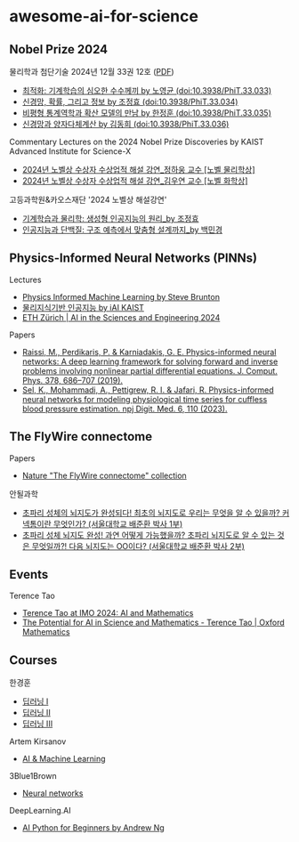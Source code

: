 # awesome-ai-for-science

## Nobel Prize 2024

물리학과 첨단기술 2024년 12월 33권 12호 ([PDF](https://webzine.kps.or.kr/inc/down.php?fileIdx=12024))

- [최적화: 기계학습의 심오한 수수께끼 by 노영균 (doi:10.3938/PhiT.33.033)](https://doi.org/10.3938/PhiT.33.033)
- [신경망, 확률, 그리고 정보 by 조정효 (doi:10.3938/PhiT.33.034)](https://doi.org/10.3938/PhiT.33.034)
- [비평형 통계역학과 확산 모델의 만남 by 한정훈 (doi:10.3938/PhiT.33.035)](https://doi.org/10.3938/PhiT.33.035)
- [신경망과 양자다체계산 by 김동희 (doi:10.3938/PhiT.33.036)](https://doi.org/10.3938/PhiT.33.036)

Commentary Lectures on the 2024 Nobel Prize Discoveries by KAIST Advanced Institute for Science-X

- [2024년 노벨상 수상자 수상업적 해설 강연_정하웅 교수 [노벨 물리학상]](https://youtu.be/EWE0Vc2R19c?si=V6JWCa-cPEEegZGu)
- [2024년 노벨상 수상자 수상업적 해설 강연_김우연 교수 [노벨 화학상]](https://youtu.be/0PDxtOk_OXQ?si=nkLuPkOCN9Et_ZU0)

고등과학원&카오스재단 '2024 노벨상 해설강연'

- [기계학습과 물리학: 생성형 인공지능의 원리_by 조정효](https://youtu.be/019w_MEXGKQ?si=kfspnT3WVdKBq2oa)
- [인공지능과 단백질: 구조 예측에서 맞춤형 설계까지_by 백민경](https://youtu.be/X3D7tZwFBR4?si=9PRVza7z6Ry3CvR9)


## Physics-Informed Neural Networks (PINNs)

Lectures

- [Physics Informed Machine Learning by Steve Brunton](https://youtube.com/playlist?list=PLMrJAkhIeNNQ0BaKuBKY43k4xMo6NSbBa&si=gsx7NuLE6EDK8HQW)
- [물리지식기반 인공지능 by iAI KAIST](https://www.youtube.com/playlist?list=PLGMtjo8jDX9D9ZDd_Kv7KA5extPDx7rEQ)
- [ETH Zürich | AI in the Sciences and Engineering 2024](https://www.youtube.com/playlist?list=PLJkYEExhe7rYFkBIB2U5pf_RWzYnFLj7r)

Papers

- [Raissi, M., Perdikaris, P. & Karniadakis, G. E. Physics-informed neural networks: A deep learning framework for solving forward and inverse problems involving nonlinear partial differential equations. J. Comput. Phys. 378, 686–707 (2019).](https://doi.org/10.1016/j.jcp.2018.10.045)
- [Sel, K., Mohammadi, A., Pettigrew, R. I. & Jafari, R. Physics-informed neural networks for modeling physiological time series for cuffless blood pressure estimation. npj Digit. Med. 6, 110 (2023).](https://doi.org/10.1038/s41746-023-00853-4)
  

## The FlyWire connectome

Papers

- [Nature "The FlyWire connectome" collection](https://www.nature.com/collections/hgcfafejia)

안될과학

- [초파리 성체의 뇌지도가 완성되다! 최초의 뇌지도로 우리는 무엇을 알 수 있을까? 커넥톰이란 무엇인가? (서울대학교 배준환 박사 1부)](https://youtu.be/g_QizU7iMZ0?si=4_RfJft_Xb3oV1WI)
- [초파리 성체 뇌지도 완성! 과연 어떻게 가능했을까? 초파리 뇌지도로 알 수 있는 것은 무엇일까?! 다음 뇌지도는 OO이다? (서울대학교 배준환 박사 2부)](https://youtu.be/88wFL8g2qco?si=QrDt5VoMNytu81Ao)


## Events

Terence Tao

- [Terence Tao at IMO 2024: AI and Mathematics](https://youtu.be/e049IoFBnLA?si=l9bk7IIgSsipQhjR)
- [The Potential for AI in Science and Mathematics - Terence Tao | Oxford Mathematics](https://youtu.be/_sTDSO74D8Q?si=sdqdoXIoqxWWsNk8)


## Courses

한경훈

- [딥러닝 I](https://youtube.com/playlist?list=PLBiQZMT3oSxW1RS1hn2jWBgswh0nlcgQZ&si=UThY-1ASgyGE2zs4)
- [딥러닝 II](https://youtube.com/playlist?list=PLBiQZMT3oSxXNGcmAwI7vzh2LzwcwJpxU&si=W8Wf-iX8mvJGwYVQ)
- [딥러닝 III](https://youtube.com/playlist?list=PLBiQZMT3oSxV3RxoFgNcUNV4R7AlvUMDx&si=u4NTA3HmaHGQYmsg)

Artem Kirsanov

- [AI & Machine Learning](https://youtube.com/playlist?list=PLgtmMKe4spCPsxyMpg-sxf3EcbsFYlzPK&si=gdrZPwxnHy6ququm)

3Blue1Brown

- [Neural networks](https://youtube.com/playlist?list=PLZHQObOWTQDNU6R1_67000Dx_ZCJB-3pi&si=wbf285MF4Q56sBVN)

DeepLearning.AI

- [AI Python for Beginners by Andrew Ng](https://www.deeplearning.ai/short-courses/ai-python-for-beginners/)
